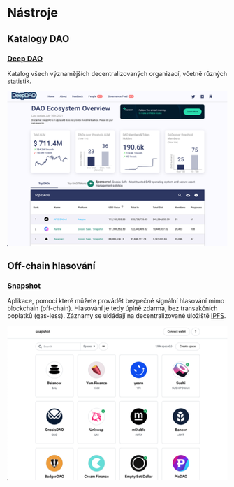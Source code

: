 # Nástroje

## Katalogy DAO

### [Deep DAO](https://deepdao.io/)

Katalog všech významějších decentralizovaných organizací, včetně různých statistik.

![](.gitbook/assets/deepdao.png)

## Off-chain hlasování

### [Snapshot](https://snapshot.org/#/)

Aplikace, pomocí které můžete provádět bezpečné signální hlasování mimo blockchain \(off-chain\). Hlasování je tedy úplně zdarma, bez transakčních poplatků \(gas-less\). Záznamy se ukládají na decentralizované úložiště [IPFS](https://ipfs.io/).

![](.gitbook/assets/snapshot.png)

